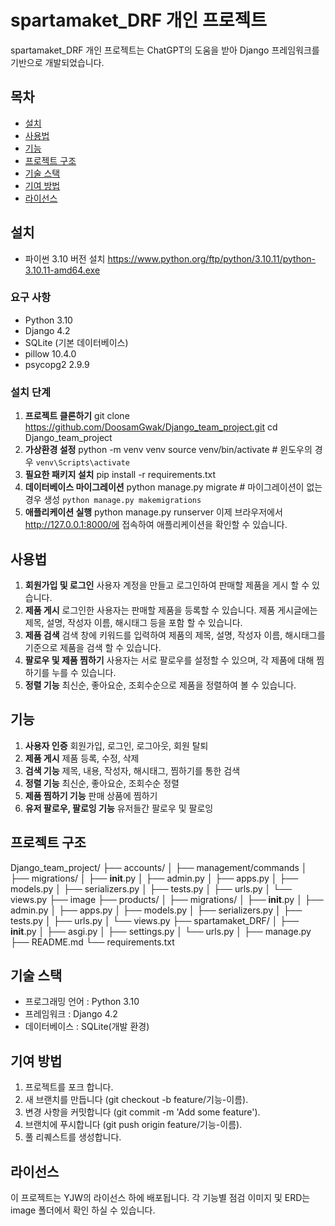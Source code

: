 
# spartamaket_DRF 개인 프로젝트 
spartamaket_DRF 개인 프로젝트는 ChatGPT의 도움을 받아 Django 프레임워크를 기반으로 개발되었습니다.
## 목차
- [설치](#설치)
- [사용법](#사용법)
- [기능](#기능)
- [프로젝트 구조](#프로젝트-구조)
- [기술 스택](#기술-스택)
- [기여 방법](#기여-방법)
- [라이선스](#라이선스)
## 설치
 - 파이썬 3.10 버전 설치 https://www.python.org/ftp/python/3.10.11/python-3.10.11-amd64.exe

### 요구 사항
- Python 3.10
- Django 4.2
- SQLite (기본 데이터베이스)
- pillow 10.4.0
- psycopg2 2.9.9

### 설치 단계
1. **프로젝트 클론하기**
   git clone https://github.com/DoosamGwak/Django_team_project.git
   cd Django_team_project
2. **가상환경 설정**
    python -m venv venv
    source venv/bin/activate  # 윈도우의 경우 `venv\Scripts\activate`
3. **필요한 패키지 설치**
    pip install -r requirements.txt
4. **데이터베이스 마이그레이션**
    python manage.py migrate  # 마이그레이션이 없는경우 생성 `python manage.py makemigrations`
5. **애플리케이션 실행**
    python manage.py runserver
이제 브라우저에서 http://127.0.0.1:8000/에 접속하여 애플리케이션을 확인할 수 있습니다.

## 사용법
1. **회원가입 및 로그인**
    사용자 계정을 만들고 로그인하여 판매할 제품을 게시 할 수 있습니다.
2. **제품 게시**
    로그인한 사용자는 판매할 제품을 등록할 수 있습니다. 제품 게시글에는 제목, 설명, 작성자 이름, 해시태그 등을 포함 할 수 있습니다.
3. **제품 검색**
    검색 창에 키워드를 입력하여 제품의 제목, 설명, 작성자 이름, 해시태그를 기준으로 제품을 검색 할 수 있습니다.
4. **팔로우 및 제품 찜하기**
    사용자는 서로 팔로우를 설정할 수 있으며, 각 제품에 대해 찜하기를 누를 수 있습니다.
5. **정렬 기능**
    최신순, 좋아요순, 조회수순으로 제품을 정렬하여 볼 수 있습니다.

## 기능
1. **사용자 인증**
    회원가입, 로그인, 로그아웃, 회원 탈퇴
2. **제품 게시**
    제품 등록, 수정, 삭제
3. **검색 기능**
    제목, 내용, 작성자, 해시태그, 찜하기를 통한 검색
4. **정렬 기능**
    최신순, 좋아요순, 조회수순 정렬
5. **제품 찜하기 기능**
    판매 상품에 찜하기
6. **유저 팔로우, 팔로잉 기능**
    유저들간 팔로우 및 팔로잉

## 프로젝트 구조
Django_team_project/
├── accounts/
│   ├── management/commands
│   ├── migrations/
│   ├── __init__.py
│   ├── admin.py
│   ├── apps.py
│   ├── models.py
│   ├── serializers.py
│   ├── tests.py
│   ├── urls.py
│   └── views.py
├── image
├── products/
│   ├── migrations/
│   ├── __init__.py
│   ├── admin.py
│   ├── apps.py
│   ├── models.py
│   ├── serializers.py
│   ├── tests.py
│   ├── urls.py
│   └── views.py
├── spartamaket_DRF/
│   ├── __init__.py
│   ├── asgi.py
│   ├── settings.py
│   └── urls.py
│ 
├── manage.py
├── README.md
└── requirements.txt

## 기술 스택
- 프로그래밍 언어  : Python 3.10
- 프레임워크  : Django 4.2
- 데이터베이스 : SQLite(개발 환경)


## 기여 방법
1. 프로젝트를 포크 합니다.
2. 새 브랜치를 만듭니다 (git checkout -b feature/기능-이름).
3. 변경 사항을 커밋합니다 (git commit -m 'Add some feature').
4. 브랜치에 푸시합니다 (git push origin feature/기능-이름).
5. 풀 리퀘스트를 생성합니다.

## 라이선스
이 프로젝트는 YJW의 라이선스 하에 배포됩니다. 각 기능별 점검 이미지 및 ERD는 image 폴더에서 확인 하실 수 있습니다. 
